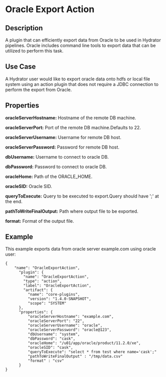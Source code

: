 # Oracle Export Action


Description
-----------
A plugin that can efficiently export data from Oracle to be used in Hydrator pipelines.
Oracle includes command line tools to export data that can be utilized to perform this task.


Use Case
--------
A Hydrator user would like to export oracle data onto hdfs or local file system using an action plugin
that does not require a JDBC connection to perform the export from Oracle.


Properties
----------

**oracleServerHostname:** Hostname of the remote DB machine.

**oracleServerPort:** Port of the remote DB machine.Defaults to 22.

**oracleServerUsername:** Username for remote DB host.

**oracleServerPassword:** Password for remote DB host.

**dbUsername:** Username to connect to oracle DB.

**dbPassword:** Password to connect to oracle DB.

**oracleHome:** Path of the ORACLE_HOME.

**oracleSID:** Oracle SID.

**queryToExecute:** Query to be executed to export.Query should have ';' at the end.

**pathToWriteFinalOutput:** Path where output file to be exported.

**format:** Format of the output file.


Example
-------
This example exports data from oracle server example.com using oracle user:

    {
        "name": "OracleExportAction",
          "plugin": {
            "name": "OracleExportAction",
            "type": "action",
            "label": "OracleExportAction",
            "artifact": {
              "name": "core-plugins",
              "version": "1.4.0-SNAPSHOT",
              "scope": "SYSTEM"
          },
          "properties": {
              "oracleServerHostname": "example.com",
              "oracleServerPort": "22",
              "oracleServerUsername": "oracle",
              "oracleServerPassword": "oracle@123",
              "dbUsername": "system",
              "dbPassword": "cask",
              "oracleHome": "/u01/app/oracle/product/11.2.0/xe",
              "oracleSID": "cask",
              "queryToExecute": "select * from test where name='cask';"
              "pathToWriteFinalOutput" : "/tmp/data.csv"
              "format" : "csv"
          }
    }